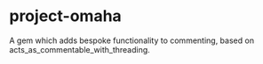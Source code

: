 # project-omaha

A gem which adds bespoke functionality to commenting, based on acts_as_commentable_with_threading.